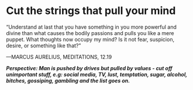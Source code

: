 # Cut the strings that pull your mind

“Understand at last that you have something in you more powerful and divine than what causes the bodily passions and pulls you like a mere puppet.
What thoughts now occupy my mind? Is it not fear, suspicion, desire, or something like that?”

—MARCUS AURELIUS, MEDITATIONS, 12.19

***Perspective: Man is pushed by drives but pulled by values - cut off unimportant stuff, e.g: social media, TV, lust, temptation, sugar, alcohol, bitches, gossiping, gambling and the list goes on.***
